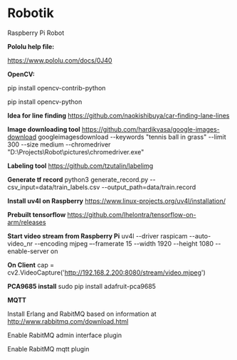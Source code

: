 # Robotik
Raspberry Pi Robot

**Pololu help file:**

https://www.pololu.com/docs/0J40

**OpenCV:**

pip install opencv-contrib-python

pip install opencv-python

**Idea for line finding**
https://github.com/naokishibuya/car-finding-lane-lines

**Image downloading tool**
https://github.com/hardikvasa/google-images-download
googleimagesdownload --keywords "tennis ball in grass" --limit 300 --size medium --chromedriver "D:\Projects\Robot\pictures\chromedriver.exe"

**Labeling tool**
https://github.com/tzutalin/labelimg

**Generate tf record**
python3 generate_record.py --csv_input=data/train_labels.csv --output_path=data/train.record

**Install uv4l on Raspberry**
https://www.linux-projects.org/uv4l/installation/

**Prebuilt tensorflow**
https://github.com/lhelontra/tensorflow-on-arm/releases

**Start video stream from Raspberry Pi**
uv4l --driver raspicam --auto-video_nr --encoding mjpeg –-framerate 15 --width 1920 --height 1080 --enable-server on

**On Client**
cap = cv2.VideoCapture('http://192.168.2.200:8080/stream/video.mjpeg')

**PCA9685 install**
sudo pip install adafruit-pca9685

**MQTT**

Install Erlang and RabitMQ based on information at http://www.rabbitmq.com/download.html

Enable RabitMQ admin interface plugin

Enable RabitMQ mqtt plugin
